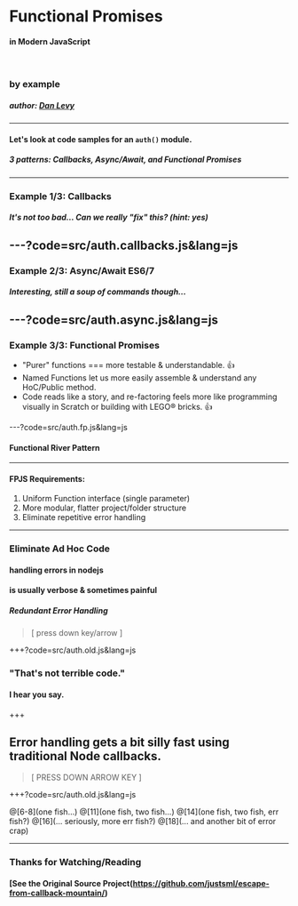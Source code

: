 # Functional Promises

#### in Modern JavaScript

<br />

### by example

##### author: [Dan Levy](http://www.danlevy.net/)

---

#### Let's look at code samples for an `auth()` module.
##### 3 patterns: Callbacks, Async/Await, and Functional Promises

---
### Example 1/3: Callbacks
##### It's not too bad... Can we really "fix" this? (hint: yes)
---?code=src/auth.callbacks.js&lang=js
---
### Example 2/3: Async/Await ES6/7
##### Interesting, still a soup of commands though...
---?code=src/auth.async.js&lang=js
---
### Example 3/3: Functional Promises

* "Purer" functions === more testable & understandable. :+1:
* Named Functions let us more easily assemble & understand any HoC/Public method.
* Code reads like a story, and re-factoring feels more like programming visually in Scratch or building with LEGO&reg; bricks. :+1:

---?code=src/auth.fp.js&lang=js
#### Functional River Pattern

---

#### FPJS Requirements:

1. Uniform Function interface (single parameter)
1. More modular, flatter project/folder structure
1. Eliminate repetitive error handling

---

### Eliminate Ad Hoc Code
#### handling errors in nodejs
#### is usually verbose & sometimes painful

##### Redundant Error Handling

> [ press down key/arrow ]

+++?code=src/auth.old.js&lang=js

### "That's not terrible code."
#### I hear you say.


+++

## Error handling gets a bit silly fast using traditional Node callbacks.

> [ PRESS DOWN ARROW KEY ]

+++?code=src/auth.old.js&lang=js

@[6-8](one fish...)
@[11](one fish, two fish...)
@[14](one fish, two fish, err fish?)
@[16](... seriously, more err fish?)
@[18](... and another bit of error crap)

---

### Thanks for Watching/Reading

#### [See the Original Source Project(https://github.com/justsml/escape-from-callback-mountain/)
